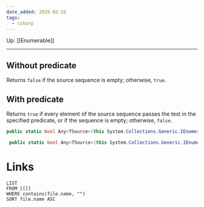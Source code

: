 ```yaml
---
date_added: 2025-02-25
tags:
  - csharp
---
```

Up: [[Enumerable]]
___
## Without predicate
Returns `false` if the source sequence is empty; otherwise, `true`.

## With predicate
Returns `true` if every element of the source sequence passes the test in the specified predicate, or if the sequence is empty; otherwise, `false`.
 ```csharp
 public static bool Any<TSource>(this System.Collections.Generic.IEnumerable<TSource> source);

  public static bool Any<TSource>(this System.Collections.Generic.IEnumerable<TSource> source, Func<TSource,bool> predicate);
 ```
# Links
```dataview
LIST
FROM [[]]
WHERE contains(file.name, "")
SORT file.name ASC
```

